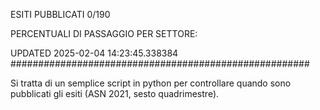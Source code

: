 ESITI PUBBLICATI 0/190 

PERCENTUALI DI PASSAGGIO PER SETTORE:

UPDATED 2025-02-04 14:23:45.338384
###################################################### 

Si tratta di un semplice script in python per controllare quando sono pubblicati gli esiti (ASN 2021, sesto quadrimestre).

